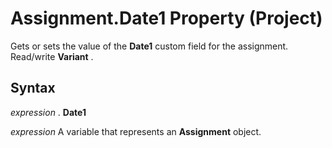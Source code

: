 
# Assignment.Date1 Property (Project)

Gets or sets the value of the  **Date1** custom field for the assignment. Read/write **Variant** .


## Syntax

 _expression_ . **Date1**

 _expression_ A variable that represents an **Assignment** object.

